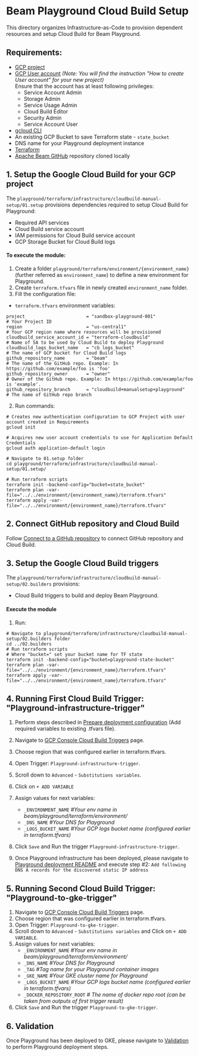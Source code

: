 <!---
    Licensed to the Apache Software Foundation (ASF) under one
    or more contributor license agreements.  See the NOTICE file
    distributed with this work for additional information
    regarding copyright ownership.  The ASF licenses this file
    to you under the Apache License, Version 2.0 (the
    "License"); you may not use this file except in compliance
    with the License.  You may obtain a copy of the License at
      http://www.apache.org/licenses/LICENSE-2.0
    Unless required by applicable law or agreed to in writing,
    software distributed under the License is distributed on an
    "AS IS" BASIS, WITHOUT WARRANTIES OR CONDITIONS OF ANY
    KIND, either express or implied.  See the License for the
    specific language governing permissions and limitations
    under the License.
-->

# Beam Playground Cloud Build Setup

This directory organizes Infrastructure-as-Code to provision dependent resources and setup Cloud Build for Beam Playground.

## Requirements:

- [GCP project](https://cloud.google.com/resource-manager/docs/creating-managing-projects)
- [GCP User account](https://cloud.google.com/appengine/docs/standard/access-control?tab=python) _(Note: You will find the instruction "How to create User account" for your new project)_<br>
  Ensure that the account has at least following privileges:
    - Service Account Admin
    - Storage Admin
    - Service Usage Admin
    - Cloud Build Editor
    - Security Admin
    - Service Account User
- [gcloud CLI](https://cloud.google.com/sdk/docs/install-sdk)
- An existing GCP Bucket to save Terraform state - `state_bucket`
- DNS name for your Playground deployment instance
- [Terraform](https://www.terraform.io/)
- [Apache Beam GitHub](https://github.com/apache/beam) repository cloned locally

## 1. Setup the Google Cloud Build  for your GCP project

The `playground/terraform/infrastructure/cloudbuild-manual-setup/01.setup` provisions dependencies required to setup Cloud Build for Playground:
- Required API services
- Cloud Build service account
- IAM permissions for Cloud Build service account
- GCP Storage Bucket for Cloud Build logs

#### To execute the module:

1. Create a folder `playground/terraform/environment/{environment_name}` (further referred as `environment_name`) to define a new environment for Playground.
2. Create `terraform.tfvars` file in newly created `environment_name` folder.
3. Fill the configuration file:

* `terraform.tfvars` environment variables:
```
project                       = "sandbox-playground-001"                # Your Project ID
region                        = "us-central1"                           # Your GCP region name where resources will be provisioned
cloudbuild_service_account_id = "terraform-cloudbuild"                  # Name of SA to be used by Cloud Build to deploy Playground
cloudbuild_logs_bucket_name   = "cb_logs_bucket"                        # The name of GCP bucket for Cloud Build logs
github_repository_name        = "beam"                                  # The name of the GitHub repo. Example: In https://github.com/example/foo is 'foo'
github_repository_owner       = "owner"                                 # Owner of the GitHub repo. Example: In https://github.com/example/foo is 'example'.
github_repository_branch      = "cloudbuild+manualsetup+playground"     # The name of GitHub repo branch
```

2. Run commands:

```console
# Creates new authentication configuration to GCP Project with user account created in Requirements
gcloud init

# Acquires new user account credentials to use for Application Default Credentials
gcloud auth application-default login

# Navigate to 01.setup folder
cd playground/terraform/infrastructure/cloudbuild-manual-setup/01.setup/

# Run terraform scripts
terraform init -backend-config="bucket=state_bucket"
terraform plan -var-file="../../environment/{environment_name}/terraform.tfvars"
terraform apply -var-file="../../environment/{environment_name}/terraform.tfvars"
```

## 2. Connect GitHub repository and Cloud Build
Follow [Connect to a GitHub repository](https://cloud.google.com/build/docs/automating-builds/github/connect-repo-github) to connect GitHub repository and Cloud Build.

## 3. Setup the Google Cloud Build triggers

The `playground/terraform/infrastructure/cloudbuild-manual-setup/02.builders` provisions:
- Cloud Build triggers to build and deploy Beam Playground.

#### Execute the module

1. Run:

```
# Navigate to playground/terraform/infrastructure/cloudbuild-manual-setup/02.builders folder
cd ../02.builders
# Run terraform scripts
# Where "bucket=" set your bucket name for TF state
terraform init -backend-config="bucket=playground-state-bucket"
terraform plan -var-file="../../environment/{environment_name}/terraform.tfvars"
terraform apply -var-file="../../environment/{environment_name}/terraform.tfvars"
```

## 4. Running First Cloud Build Trigger: "Playground-infrastructure-trigger"

1. Perform steps described in [Prepare deployment configuration](https://github.com/apache/beam/tree/Infra%2Bplayground-in-gke/playground/terraform#prepare-deployment-configuration) (Add required variables to existing .tfvars file). 

2. Navigate to [GCP Console Cloud Build Triggers](https://console.cloud.google.com/cloud-build/triggers) page.
3. Choose region that was configured earlier in terraform.tfvars.
4. Open Trigger: `Playground-infrastructure-trigger`.
5. Scroll down to `Advanced` - `Substitutions variables`.
6. Click on `+ ADD VARIABLE`
7. Assign values for next variables:
   - `_ENVIRONMENT_NAME` *#Your env name in beam/playground/terraform/environment/*
   - `_DNS_NAME` *#Your DNS for Playground*
   - `_LOGS_BUCKET_NAME` *#Your GCP logs bucket name (configured earlier in terraform.tfvars)*
8. Click `Save` and Run the trigger `Playground-infrastructure-trigger`.

10. Once Playground infrastructure has been deployed, please navigate to
[Playground deployment README](https://github.com/akvelon/beam/tree/Infra%2Bplayground-in-gke/playground/terraform#deploy-playground-infrastructure) and execute step #2:
`Add following DNS A records for the discovered static IP address`

## 5. Running Second Cloud Build Trigger: "Playground-to-gke-trigger"

1. Navigate to [GCP Console Cloud Build Triggers](https://console.cloud.google.com/cloud-build/triggers) page.
2. Choose region that was configured earlier in terraform.tfvars.
3. Open Trigger: `Playground-to-gke-trigger`.
4. Scroll down to `Advanced` - `Substitutions variables` and Click on `+ ADD VARIABLE`.
5. Assign values for next variables:
    - `_ENVIRONMENT_NAME` *#Your env name in beam/playground/terraform/environment/*
    - `_DNS_NAME` *#Your DNS for Playground*
    - `_TAG` *#Tag name for your Playground container images*
    - `_GKE_NAME` *#Your GKE cluster name for Playground*
    - `_LOGS_BUCKET_NAME` *#Your GCP logs bucket name (configured earlier in terraform.tfvars)*
    - `_DOCKER_REPOSITORY_ROOT` *# The name of docker repo root (can be taken from outputs of first trigger result)*
6. Click `Save` and Run the trigger `Playground-to-gke-trigger`.

## 6. Validation

Once Playground has been deployed to GKE, please navigate to [Validation](https://github.com/akvelon/beam/tree/Infra%2Bplayground-in-gke/playground/terraform#validate-deployed-playground) to perform Playground deployment steps.